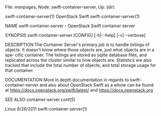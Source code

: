 File: *manpages*,  Node: swift-container-server,  Up: (dir)

swift-container-server(1)       OpenStack Swift      swift-container-server(1)



NAME
       swift-container-server - OpenStack Swift container server


SYNOPSIS
       swift-container-server [CONFIG] [-h|--help] [-v|--verbose]


DESCRIPTION
       The Container Server's primary job is to handle listings of objects. It
       doesn't know where those objects are, just what objects are in  a  spe‐
       cific  container. The listings are stored as sqlite database files, and
       replicated across the cluster similar to how  objects  are.  Statistics
       are  also  tracked  that include the total number of objects, and total
       storage usage for that container.


DOCUMENTATION
       More in depth documentation in regards  to  swift-container-server  and
       also   about   OpenStack   Swift   as   a   whole   can   be  found  at
       https://docs.openstack.org/swift/latest/ and https://docs.openstack.org


SEE ALSO
       container-server.conf(5)



Linux                              8/26/2011         swift-container-server(1)
